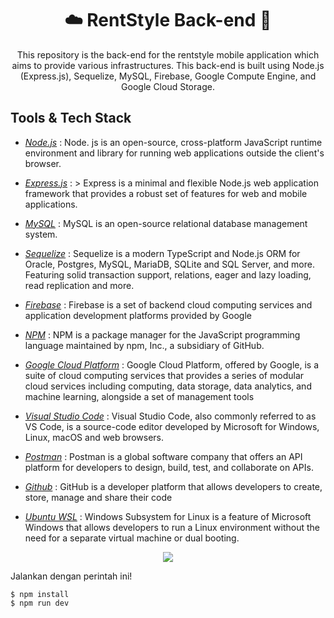 <h1 align="center">☁️ RentStyle Back-end 🚀</h1>
<p align="center">This repository is the back-end for the rentstyle mobile application which aims to provide various infrastructures. This back-end is built using Node.js (Express.js), Sequelize, MySQL, Firebase, Google Compute Engine, and Google Cloud Storage.</p>

## Tools & Tech Stack
- [*Node.js*](https://nodejs.org/en) : Node. js is an open-source, cross-platform JavaScript runtime environment and library for running web applications outside the client's browser.   

- [*Express.js*](https://expressjs.com/) : > Express is a minimal and flexible Node.js web application framework that provides a robust set of features for web and mobile applications.
- [*MySQL*](https://www.mysql.com/) :  MySQL is an open-source relational database management system. 
- [*Sequelize*](https://sequelize.org/) : Sequelize is a modern TypeScript and Node.js ORM for Oracle, Postgres, MySQL, MariaDB, SQLite and SQL Server, and more. Featuring solid transaction support, relations, eager and lazy loading, read replication and more.
- [*Firebase*](https://firebase.google.com/) : Firebase is a set of backend cloud computing services and application development platforms provided by Google
- [*NPM*](https://www.npmjs.com/) : NPM is a package manager for the JavaScript programming language maintained by npm, Inc., a subsidiary of GitHub.
- [*Google Cloud Platform*](https://cloud.google.com/?hl=en) : Google Cloud Platform, offered by Google, is a suite of cloud computing services that provides a series of modular cloud services including computing, data storage, data analytics, and machine learning, alongside a set of management tools
- [*Visual Studio Code*](https://code.visualstudio.com/) : Visual Studio Code, also commonly referred to as VS Code, is a source-code editor developed by Microsoft for Windows, Linux, macOS and web browsers. 
- [*Postman*](https://www.postman.com/) : Postman is a global software company that offers an API platform for developers to design, build, test, and collaborate on APIs.
- [*Github*](https://github.com/) : GitHub is a developer platform that allows developers to create, store, manage and share their code  
- [*Ubuntu WSL*](https://ubuntu.com/desktop/wsl) : Windows Subsystem for Linux is a feature of Microsoft Windows that allows developers to run a Linux environment without the need for a separate virtual machine or dual booting.

<p align="center">
  <a href="https://skillicons.dev">
    <img src="https://skillicons.dev/icons?i=nodejs,express,mysql,sequelize,firebase,npm,gcp,vscode,postman,github,ubuntu" />
  </a>
</p>

Jalankan dengan perintah ini!
```
$ npm install
$ npm run dev
```
